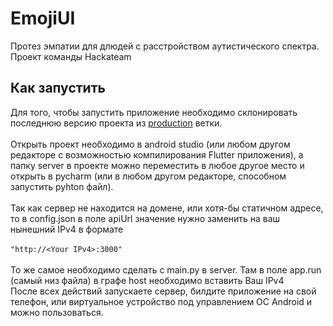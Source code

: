 # EmojiUI

Протез эмпатии для длюдей с расстройством аутистического спектра.<br />
Проект команды Hackateam

## Как запустить

Для того, чтобы запустить приложение необходимо склонировать последнюю версию проекта из [production](https://github.com/LekasNet/EmojiUI/tree/production) ветки.<br /><br />
Открыть проект необходимо в android studio (или любом другом редакторе с возможностью компилирования Flutter приложения), а папку server в проекте можно переместить в любое другое место и открыть в pycharm (или в любом другом редакторе, способном запустить pyhton файл).<br /><br />
Так как сервер не находится на домене, или хотя-бы статичном адресе, то в config.json в поле apiUrl значение нужно заменить на ваш нынешний IPv4 в формате <br /><br />
```"http://<Your IPv4>:3000"```<br /><br />
То же самое необходимо сделать с main.py в server. Там в поле app.run (самый низ файла) в графе host необходимо вставить Ваш IPv4<br />
После всех действий запускаете сервер, билдите приложение на свой телефон, или виртуальное устройство под управлением OC Android и можно пользоваться.<br />
